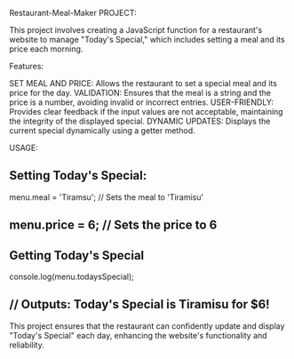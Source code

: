  Restaurant-Meal-Maker PROJECT:

This project involves creating a JavaScript function for a restaurant's website to manage "Today's Special," which includes setting a meal and its price each morning.

Features:

SET MEAL AND PRICE: Allows the restaurant to set a special meal and its price for the day.
VALIDATION: Ensures that the meal is a string and the price is a number, avoiding invalid or incorrect entries.
USER-FRIENDLY: Provides clear feedback if the input values are not acceptable, maintaining the integrity of the displayed special.
DYNAMIC UPDATES: Displays the current special dynamically using a getter method.

USAGE:

Setting Today's Special:
------------------------------------------------------------------
menu.meal = 'Tiramsu'; // Sets the meal to 'Tiramisu'

menu.price = 6;       // Sets the price to 6
------------------------------------------------------------------


Getting Today's Special
-----------------------------------------------------------------------------------------
console.log(menu.todaysSpecial); 

// Outputs: Today's Special is Tiramisu for $6!
-----------------------------------------------------------------------------------------

This project ensures that the restaurant can confidently update and display "Today's Special" each day, enhancing the website's functionality and reliability.
